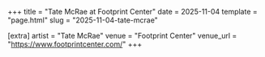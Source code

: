 +++
title = "Tate McRae at Footprint Center"
date = 2025-11-04
template = "page.html"
slug = "2025-11-04-tate-mcrae"

[extra]
artist = "Tate McRae"
venue = "Footprint Center"
venue_url = "https://www.footprintcenter.com/"
+++
